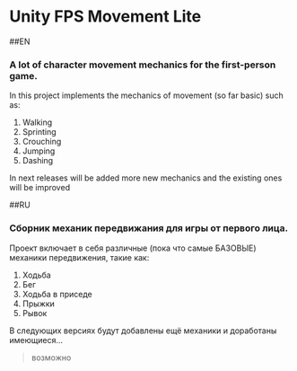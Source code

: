 # Unity FPS Movement Lite

##EN

### A lot of character movement mechanics for the first-person game.

In this project implements the mechanics of movement (so far basic) such as:
1. Walking
2. Sprinting
3. Crouching
4. Jumping
5. Dashing

In next releases will be added more new mechanics and the existing ones will be improved

##RU

### Сборник механик передвижания для игры от первого лица.

Проект включает в себя различные (пока что самые БАЗОВЫЕ) механики передвижения, такие как:
1. Ходьба
2. Бег
3. Ходьба в приседе
4. Прыжки
5. Рывок

В следующих версиях будут добавлены ещё механики и доработаны имеющиеся...


<blockquote>возможно</blockquote>
